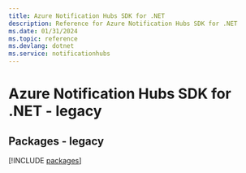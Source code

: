 ```yaml
---
title: Azure Notification Hubs SDK for .NET
description: Reference for Azure Notification Hubs SDK for .NET
ms.date: 01/31/2024
ms.topic: reference
ms.devlang: dotnet
ms.service: notificationhubs
---
```

# Azure Notification Hubs SDK for .NET - legacy
## Packages - legacy
[!INCLUDE [packages](notification-hubs-index.md)]
